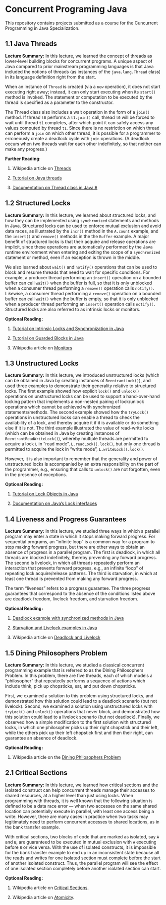# Concurrent Programing Java
This repository contains projects submitted as a course for the Cuncurrent Programming in Java Specialization.


## 1.1 Java Threads
**Lecture Summary:** In this lecture, we learned the concept of threads as lower-level building blocks for concurrent programs. A unique aspect of Java compared to prior mainstream programming languages is that Java included the notions of threads (as instances of the ```java.lang.Thread``` class) in its language definition right from the start.

When an instance of ```Thread``` is created (via a ```new``` operation), it does not start executing right away; instead, it can only start executing when its ```start()``` method is invoked. The statement or computation to be executed by the thread is specified as a parameter to the constructor.

The Thread class also includes a wait operation in the form of a ```join()``` method. If thread ```t0``` performs a ```t1.join()``` call, thread ```t0``` will be forced to wait until thread ```t1``` completes, after which point it can safely access any values computed by thread ```t1```. Since there is no restriction on which thread can perform a ```join``` on which other thread, it is possible for a programmer to erroneously create a deadlock cycle with ```join``` operations. (A deadlock occurs when two threads wait for each other indefinitely, so that neither can make any progress.)

**Further Reading:**
1. Wikipedia article on [Threads](https://en.wikipedia.org/wiki/Thread_(computing))

2. [Tutorial on Java threads](https://docs.oracle.com/javase/tutorial/essential/concurrency/runthread.html)

3. [Documentation on Thread class in Java 8](https://docs.oracle.com/javase/8/docs/api/java/lang/Thread.html)



## 1.2 Structured Locks 
**Lecture Summary:** In this lecture, we learned about structured locks, and how they can be implemented using ```synchronized``` statements and methods in Java. Structured locks can be used to enforce mutual exclusion and avoid data races, as illustrated by the ```incr()``` method in the ```A.count``` example, and the ```insert()``` and ```remove()``` methods in the the ```Buffer``` example. A major benefit of structured locks is that their acquire and release operations are implicit, since these operations are automatically performed by the Java runtime environment when entering and exiting the scope of a ```synchronized``` statement or method, even if an exception is thrown in the middle.

We also learned about ```wait()``` and ```notify()``` operations that can be used to block and resume threads that need to wait for specific conditions. For example, a producer thread performing an ```insert()``` operation on a bounded buffer can call ```wait()``` when the buffer is full, so that it is only unblocked when a consumer thread performing a ```remove()``` operation calls ```notify()```. Likewise, a consumer thread performing a ```remove()``` operation on a bounded buffer can call ```wait()``` when the buffer is empty, so that it is only unblocked when a producer thread performing an ```insert()``` operation calls ```notify()```. Structured locks are also referred to as intrinsic locks or monitors.

**Optional Reading:**
1. [Tutorial on Intrinsic Locks and Synchronization in Java](https://docs.oracle.com/javase/tutorial/essential/concurrency/locksync.html)

2. [Tutorial on Guarded Blocks in Java](https://docs.oracle.com/javase/tutorial/essential/concurrency/guardmeth.html)

3. Wikipedia article on [Monitors](https://en.wikipedia.org/wiki/Monitor_(synchronization))



## 1.3 Unstructured Locks 
**Lecture Summary:** In this lecture, we introduced unstructured locks (which can be obtained in Java by creating instances of  ```ReentrantLock()```), and used three examples to demonstrate their generality relative to structured locks. The first example showed how explicit ```lock()``` and ```unlock()``` operations on unstructured locks can be used to support a hand-over-hand locking pattern that implements a non-nested pairing of lock/unlock operations which cannot be achieved with synchronized statements/methods. The second example showed how the ```tryLock()``` operations in unstructured locks can enable a thread to check the availability of a lock, and thereby acquire it if it is available or do something else if it is not. The third example illustrated the value of read-write locks (which can be obtained in Java by creating instances of ```ReentrantReadWriteLock()```), whereby multiple threads are permitted to acquire a lock ```L``` in “read mode”, ```L.readLock().lock()```, but only one thread is permitted to acquire the lock in “write mode”, ```L.writeLock().lock()```.

However, it is also important to remember that the generality and power of unstructured locks is accompanied by an extra responsibility on the part of the programmer, e.g., ensuring that calls to ```unlock()``` are not forgotten, even in the presence of exceptions.

**Optional Reading:**
1. [Tutorial on Lock Objects in Java](https://docs.oracle.com/javase/tutorial/essential/concurrency/newlocks.html)

2. [Documentation on Java’s Lock interfaces](http://docs.oracle.com/javase/7/docs/api/java/util/concurrent/locks/Lock.html)


## 1.4 Liveness and Progress Guarantees 
**Lecture Summary:** In this lecture, we studied three ways in which a parallel program may enter a state in which it stops making forward progress. For sequential programs, an “infinite loop” is a common way for a program to stop making forward progress, but there are other ways to obtain an absence of progress in a parallel program. The first is deadlock, in which all threads are blocked indefinitely, thereby preventing any forward progress. The second is livelock, in which all threads repeatedly perform an interaction that prevents forward progress, e.g., an infinite “loop” of repeating lock acquire/release patterns. The third is starvation, in which at least one thread is prevented from making any forward progress. 

The term “liveness” refers to a progress guarantee. The three progress guarantees that correspond to the absence of the conditions listed above are deadlock freedom, livelock freedom, and starvation freedom. 

**Optional Reading:** 
1. [Deadlock example with synchronized methods in Java](https://docs.oracle.com/javase/tutorial/essential/concurrency/deadlock.html) 

2. [Starvation and Livelock examples in Java](https://docs.oracle.com/javase/tutorial/essential/concurrency/starvelive.html)

3. Wikipedia article on [Deadlock and Livelock](https://en.wikipedia.org/wiki/Deadlock)



## 1.5 Dining Philosophers Problem 
**Lecture Summary:** In this lecture, we studied a classical concurrent programming example that is referred to as the Dining Philosophers Problem. In this problem, there are five threads, each of which models a “philosopher” that repeatedly performs a sequence of actions which include think, pick up chopsticks, eat, and put down chopsticks. 

First, we examined a solution to this problem using structured locks, and demonstrated how this solution could lead to a deadlock scenario (but not livelock). Second, we examined a solution using unstructured locks with ```tryLock()``` and ```unlock()``` operations that never block, and demonstrated how this solution could lead to a livelock scenario (but not deadlock). Finally, we observed how a simple modification to the first solution with structured locks, in which one philosopher picks up their right chopstick and their left, while the others pick up their left chopstick first and then their right, can guarantee an absence of deadlock. 

**Optional Reading:** 
1. Wikipedia article on the [Dining Philosophers Problem](https://en.wikipedia.org/wiki/Dining_philosophers_problem)




## 2.1 Critical Sections 
**Lecture Summary:** In this lecture, we learned how critical sections and the isolated construct can help concurrent threads manage their accesses to shared resources, at a higher level than just using locks. When programming with threads, it is well known that the following situation is defined to be a data race error — when two accesses on the same shared location can potentially execute in parallel, with least one access being a write. However, there are many cases in practice when two tasks may legitimately need to perform concurrent accesses to shared locations, as in the bank transfer example. 

With critical sections, two blocks of code that are marked as isolated, say ```A``` and ```B```, are guaranteed to be executed in mutual exclusion with ```A``` executing before ```B``` or vice versa. With the use of isolated constructs, it is impossible for the bank transfer example to end up in an inconsistent state because all the reads and writes for one isolated section must complete before the start of another isolated construct. Thus, the parallel program will see the effect of one isolated section completely before another isolated section can start.

**Optional Reading:** 
1. Wikipedia article on [Critical Sections](https://en.wikipedia.org/wiki/Critical_section). 

2. Wikipedia article on [Atomicity](https://en.wikipedia.org/wiki/Atomicity_(database_systems)).

